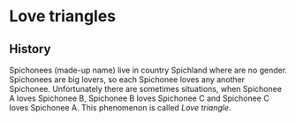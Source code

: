 # Love triangles

## History
Spichonees (made-up name) live in country Spichland where are no gender. Spichonees are big lovers, so each Spichonee loves any another Spichonee. Unfortunately there are sometimes situations, when Spichonee A loves Spichonee B, Spichonee B loves Spichonee C and Spichonee C loves Spichonee A. This phenomenon is called *Love triangle*.
